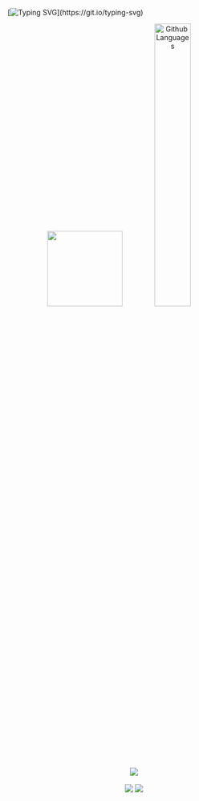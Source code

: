 [![Typing SVG](https://readme-typing-svg.herokuapp.com?color=ba60ff&lines=Welcome!!)](https://git.io/typing-svg)
<!--
<p align="center">
    <br>
  <a href="https://discord.com/users/364834600486305794" target="_blank">
    <img width="45%" src="https://lanyard.cnrad.dev/api/364834600486305794?bg=151515&borderRadius=5px" alt="Discord Status"/>
    </a>
-->
<div align="center">
        <img height="150em" src="https://github-readme-stats.vercel.app/api?username=1mperador&show_icons=true&theme=dark&hide_border=true&layout=compact&include_all_commits=true&count_private=true,contribs" />
        <img width="38%" src="https://github-readme-stats.vercel.app/api/top-langs?username=1mperador&theme=dark&hide_border=true&layout=compact&langs_count=7" alt="Github Languages" />
      <br>
    <img src="https://github-readme-streak-stats.herokuapp.com?user=1mperador&theme=midnight-purple&hide_border=true&background=151515">
</div>
<!--
<p align="center">
<a href="https://wakatime.com/@1mperador" target="_blank">
	<img align="center" alt="Weekly Stats" src="https://github-readme-stats.vercel.app/api/wakatime?username=1mperador&border_radius=5px&theme=dark&bg_color=151515&border_color=151515&icon_color=58a6ff&show_icons=true&disable_animations=false&custom_title=Weekly%20Stats">
</a>
</p>
-->


<br>

<div align="center">
    <img src="https://badges.pufler.dev/visits/1mperador/1mperador" />
    <img src="https://badges.pufler.dev/repos/1mperador" />
</div>

</div>

